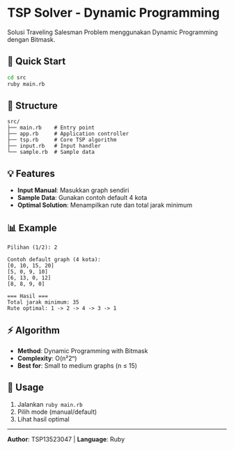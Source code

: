 # TSP Solver - Dynamic Programming

Solusi Traveling Salesman Problem menggunakan Dynamic Programming dengan Bitmask.

## 🚀 Quick Start

```bash
cd src
ruby main.rb
```

## 📁 Structure

```
src/
├── main.rb    # Entry point
├── app.rb     # Application controller
├── tsp.rb     # Core TSP algorithm
├── input.rb   # Input handler
└── sample.rb  # Sample data
```

## 💡 Features

- **Input Manual**: Masukkan graph sendiri
- **Sample Data**: Gunakan contoh default 4 kota
- **Optimal Solution**: Menampilkan rute dan total jarak minimum

## 📊 Example

```
Pilihan (1/2): 2

Contoh default graph (4 kota):
[0, 10, 15, 20]
[5, 0, 9, 10]
[6, 13, 0, 12]
[8, 8, 9, 0]

=== Hasil ===
Total jarak minimum: 35
Rute optimal: 1 -> 2 -> 4 -> 3 -> 1
```

## ⚡ Algorithm

- **Method**: Dynamic Programming with Bitmask
- **Complexity**: O(n²2ⁿ)
- **Best for**: Small to medium graphs (n ≤ 15)

## 📝 Usage

1. Jalankan `ruby main.rb`
2. Pilih mode (manual/default)
3. Lihat hasil optimal

---
**Author**: TSP13523047 | **Language**: Ruby